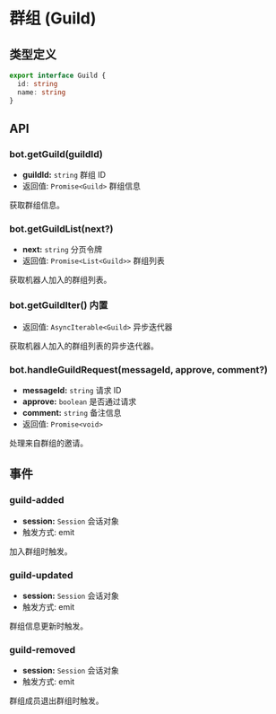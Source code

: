 # 群组 (Guild)

## 类型定义

```ts
export interface Guild {
  id: string
  name: string
}
```

## API

### bot.getGuild(guildId)

- **guildId:** `string` 群组 ID
- 返回值: `Promise<Guild>` 群组信息

获取群组信息。

### bot.getGuildList(next?)

- **next:** `string` 分页令牌
- 返回值: `Promise<List<Guild>>` 群组列表

获取机器人加入的群组列表。

### bot.getGuildIter() <badge>内置</badge>

- 返回值: `AsyncIterable<Guild>` 异步迭代器

获取机器人加入的群组列表的异步迭代器。

### bot.handleGuildRequest(messageId, approve, comment?)

- **messageId:** `string` 请求 ID
- **approve:** `boolean` 是否通过请求
- **comment:** `string` 备注信息
- 返回值: `Promise<void>`

处理来自群组的邀请。

## 事件

### guild-added

- **session:** `Session` 会话对象
- 触发方式: emit

加入群组时触发。

### guild-updated

- **session:** `Session` 会话对象
- 触发方式: emit

群组信息更新时触发。

### guild-removed

- **session:** `Session` 会话对象
- 触发方式: emit

群组成员退出群组时触发。
